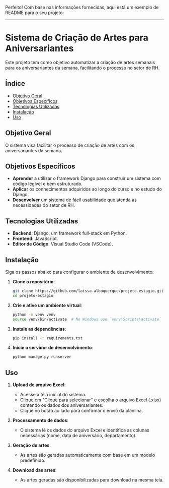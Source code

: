 Perfeito! Com base nas informações fornecidas, aqui está um exemplo de README para o seu projeto:

---

# Sistema de Criação de Artes para Aniversariantes

Este projeto tem como objetivo automatizar a criação de artes semanais para os aniversariantes da semana, facilitando o processo no setor de RH.

## Índice

- [Objetivo Geral](#objetivo-geral)
- [Objetivos Específicos](#objetivos-específicos)
- [Tecnologias Utilizadas](#tecnologias-utilizadas)
- [Instalação](#instalação)
- [Uso](#uso)

## Objetivo Geral

O sistema visa facilitar o processo de criação de artes com os aniversariantes da semana.

## Objetivos Específicos

- **Aprender** a utilizar o framework Django para construir um sistema com código legível e bem estruturado.
- **Aplicar** os conhecimentos adquiridos ao longo do curso e no estudo do Django.
- **Desenvolver** um sistema de fácil usabilidade que atenda às necessidades do setor de RH.

## Tecnologias Utilizadas

- **Backend**: Django, um framework full-stack em Python.
- **Frontend**: JavaScript.
- **Editor de Código**: Visual Studio Code (VSCode).

## Instalação

Siga os passos abaixo para configurar o ambiente de desenvolvimento:

1. **Clone o repositório**:
   ```bash
   git clone https://github.com/laissa-albuquerque/projeto-estagio.git
   cd projeto-estagio
   ```

2. **Crie e ative um ambiente virtual**:
   ```bash
   python -m venv venv
   source venv/bin/activate  # No Windows use `venv\Scripts\activate`
   ```

3. **Instale as dependências**:
   ```bash
   pip install -r requirements.txt
   ```

4. **Inicie o servidor de desenvolvimento**:
   ```bash
   python manage.py runserver
   ```

## Uso

1. **Upload de arquivo Excel**:
   - Acesse a tela inicial do sistema.
   - Clique em "Clique para selecionar" e escolha o arquivo Excel (.xlsx) contendo os dados dos aniversariantes.
   - Clique no botão ao lado para confirmar o envio da planilha.

2. **Processamento de dados**:
   - O sistema lê os dados do arquivo Excel e identifica as colunas necessárias (nome, data de aniversário, departamento).

3. **Geração de artes**:
   - As artes são geradas automaticamente com base em um modelo predefinido.

4. **Download das artes**:
   - As artes geradas são disponibilizadas para download na mesma tela.
